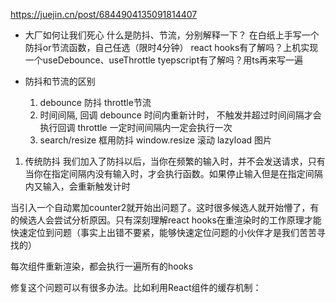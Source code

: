https://juejin.cn/post/6844904135091814407

- 大厂如何让我们死心
  什么是防抖、节流，分别解释一下？
  在白纸上手写一个防抖or节流函数，自己任选（限时4分钟）
  react hooks有了解吗？上机实现一个useDebounce、useThrottle
  tyepscript有了解吗？用ts再来写一遍

- 防抖和节流的区别
  1. debounce 防抖    throttle节流
  2. 时间间隔, 回调   debounce  时间内重新计时， 不触发并超过时间间隔才会执行回调
    throttle 一定时间间隔内一定会执行一次
  3. search/resize 框用防抖 window.resize
    滚动  lazyload 图片

  

1. 传统防抖
  我们加入了防抖以后，当你在频繁的输入时，并不会发送请求，只有当你在指定间隔内没有输入时，才会执行函数。如果停止输入但是在指定间隔内又输入，会重新触发计时

当引入一个自动累加counter2就开始出问题了。这时很多候选人就开始懵了，有的候选人会尝试分析原因。只有深刻理解react hooks在重渲染时的工作原理才能快速定位到问题（事实上出错不要紧，能够快速定位问题的小伙伴才是我们苦苦寻找的）

每次组件重新渲染，都会执行一遍所有的hooks

修复这个问题可以有很多办法。比如利用React组件的缓存机制：
